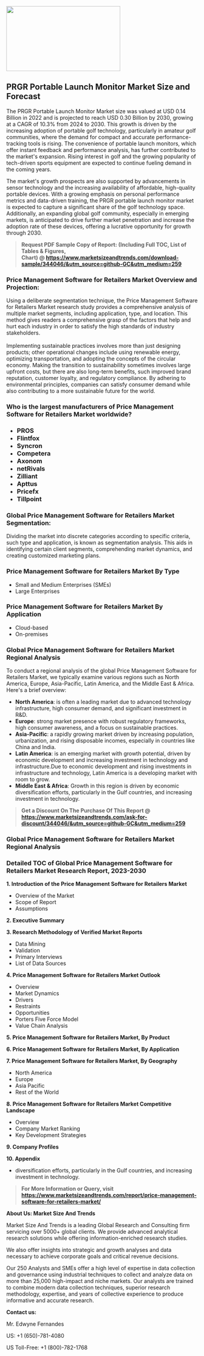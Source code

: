 <p><img class="alignnone size-medium wp-image-20088" src="https://ffe5etoiles.com/wp-content/uploads/2024/12/MST1-300x171.png" alt="" width="300" height="171" /></p><h2>PRGR Portable Launch Monitor Market Size and Forecast</h2><p>The PRGR Portable Launch Monitor Market size was valued at USD 0.14 Billion in 2022 and is projected to reach USD 0.30 Billion by 2030, growing at a CAGR of 10.3% from 2024 to 2030. This growth is driven by the increasing adoption of portable golf technology, particularly in amateur golf communities, where the demand for compact and accurate performance-tracking tools is rising. The convenience of portable launch monitors, which offer instant feedback and performance analysis, has further contributed to the market's expansion. Rising interest in golf and the growing popularity of tech-driven sports equipment are expected to continue fueling demand in the coming years.</p><p>The market's growth prospects are also supported by advancements in sensor technology and the increasing availability of affordable, high-quality portable devices. With a growing emphasis on personal performance metrics and data-driven training, the PRGR portable launch monitor market is expected to capture a significant share of the golf technology space. Additionally, an expanding global golf community, especially in emerging markets, is anticipated to drive further market penetration and increase the adoption rate of these devices, offering a lucrative opportunity for growth through 2030.</p></p><blockquote id="" class=""><strong>Request PDF Sample Copy of Report: (Including Full TOC, List of Tables &amp; Figures, Chart)&nbsp;@&nbsp;<strong><a href="https://www.marketsizeandtrends.com/download-sample/344046/&utm_source=github-GC&utm_medium=259" target="_blank">https://www.marketsizeandtrends.com/download-sample/344046/&utm_source=github-GC&utm_medium=259</a></strong></strong></blockquote><h3 id="" class="">Price Management Software for Retailers Market&nbsp;Overview and Projection:</h3><p id="" class="">Using a deliberate segmentation technique, the Price Management Software for Retailers Market research study provides a comprehensive analysis of multiple market segments, including application, type, and location. This method gives readers a comprehensive grasp of the factors that help and hurt each industry in order to satisfy the high standards of industry stakeholders. <br /> <br />Implementing sustainable practices involves more than just designing products; other operational changes include using renewable energy, optimizing transportation, and adopting the concepts of the circular economy. Making the transition to sustainability sometimes involves large upfront costs, but there are also long-term benefits, such improved brand reputation, customer loyalty, and regulatory compliance. By adhering to environmental principles, companies can satisfy consumer demand while also contributing to a more sustainable future for the world.</p><h3 id="" class="">Who is the largest manufacturers of&nbsp;Price Management Software for Retailers Market worldwide?</h3><h3 class=""><p><ul><li>PROS </li><li> Flintfox </li><li> Syncron </li><li> Competera </li><li> Axonom </li><li> netRivals </li><li> Zilliant </li><li> Apttus </li><li> Pricefx </li><li> Tillpoint</li></ul></p></h3><h3 id="" class="">Global&nbsp;Price Management Software for Retailers Market Segmentation:</h3><p id="" class="">Dividing the market into discrete categories according to specific criteria, such type and application, is known as segmentation analysis. This aids in identifying certain client segments, comprehending market dynamics, and creating customized marketing plans.</p><h3 id="" class="">Price Management Software for Retailers Market&nbsp;By Type</h3><p><p><ul><li>Small and Medium Enterprises (SMEs)</li><li> Large Enterprises</p></li></ul></p></p><h3 id="" class="">Price Management Software for Retailers Market&nbsp;By Application</h3><p class=""><p><ul><li>Cloud-based</li><li> On-premises</li></ul></p></p><h3 id="" class="">Global Price Management Software for Retailers Market Regional Analysis</h3><p id="" class="">To conduct a regional analysis of the global Price Management Software for Retailers Market, we typically examine various regions such as North America, Europe, Asia-Pacific, Latin America, and the Middle East &amp; Africa. Here's a brief overview:</p><ul><li><strong>North America</strong>: is often a leading market due to advanced technology infrastructure, high consumer demand, and significant investment in R&amp;D.</li><li><strong>Europe</strong>: strong market presence with robust regulatory frameworks, high consumer awareness, and a focus on sustainable practices.</li><li><strong>Asia-Pacific</strong>: a rapidly growing market driven by increasing population, urbanization, and rising disposable incomes, especially in countries like China and India.</li><li><strong>Latin America</strong>: is an emerging market with growth potential, driven by economic development and increasing investment in technology and infrastructure.Due to economic development and rising investments in infrastructure and technology, Latin America is a developing market with room to grow.</li><li><strong>Middle East &amp; Africa</strong>: Growth in this region is driven by economic diversification efforts, particularly in the Gulf countries, and increasing investment in technology.</li></ul><blockquote id="" class=""><strong>Get a Discount On The Purchase Of This Report @ <strong><a href="https://www.marketsizeandtrends.com/ask-for-discount/344046/&utm_source=github-GC&utm_medium=259" target="_blank">https://www.marketsizeandtrends.com/ask-for-discount/344046/&utm_source=github-GC&utm_medium=259</a></strong></strong></blockquote><h3 id="" class="">Global Price Management Software for Retailers Market Regional Analysis</h3><h3 id="" class="">Detailed TOC of Global Price Management Software for Retailers Market Research Report, 2023-2030</h3><p id="" class=""><strong>1. Introduction of the Price Management Software for Retailers Market</strong></p><ul><li>Overview of the Market</li><li>Scope of Report</li><li>Assumptions</li></ul><p id="" class=""><strong>2. Executive Summary</strong></p><p id="" class=""><strong>3. Research Methodology of Verified Market Reports</strong></p><ul><li>Data Mining</li><li>Validation</li><li>Primary Interviews</li><li>List of Data Sources</li></ul><p id="" class=""><strong>4. Price Management Software for Retailers Market Outlook</strong></p><ul><li>Overview</li><li>Market Dynamics</li><li>Drivers</li><li>Restraints</li><li>Opportunities</li><li>Porters Five Force Model</li><li>Value Chain Analysis</li></ul><p id="" class=""><strong>5. Price Management Software for Retailers Market, By Product</strong></p><p id="" class=""><strong>6. Price Management Software for Retailers Market, By Application</strong></p><p id="" class=""><strong>7. Price Management Software for Retailers Market, By Geography</strong></p><ul><li>North America</li><li>Europe</li><li>Asia Pacific</li><li>Rest of the World</li></ul><p id="" class=""><strong>8. Price Management Software for Retailers Market Competitive Landscape</strong></p><ul><li>Overview</li><li>Company Market Ranking</li><li>Key Development Strategies</li></ul><p id="" class=""><strong>9. Company Profiles</strong></p><p id="" class=""><strong>10. Appendix</strong></p><ul><li>diversification efforts, particularly in the Gulf countries, and increasing investment in technology.</li></ul><blockquote id="" class=""><strong>For More Information or Query, visit <strong><strong><a href="https://www.marketsizeandtrends.com/report/price-management-software-for-retailers-market/" target="_blank">https://www.marketsizeandtrends.com/report/price-management-software-for-retailers-market/</a></strong></strong></strong></blockquote><p id="" class=""><strong>About Us: Market Size And Trends</strong></p><p id="" class="">Market Size And Trends is a leading Global Research and Consulting firm servicing over 5000+ global clients. We provide advanced analytical research solutions while offering information-enriched research studies.</p><p id="" class="">We also offer insights into strategic and growth analyses and data necessary to achieve corporate goals and critical revenue decisions.</p><p id="" class="">Our 250 Analysts and SMEs offer a high level of expertise in data collection and governance using industrial techniques to collect and analyze data on more than 25,000 high-impact and niche markets. Our analysts are trained to combine modern data collection techniques, superior research methodology, expertise, and years of collective experience to produce informative and accurate research.</p><p id="" class=""><strong>Contact us:</strong></p><p id="" class="">Mr. Edwyne Fernandes</p><p id="" class="">US: +1 (650)-781-4080</p><p id="" class="">US Toll-Free: +1 (800)-782-1768</p>
